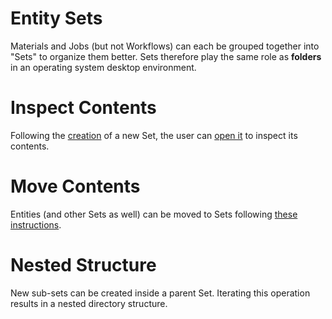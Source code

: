 # Entity Sets

Materials and Jobs (but not Workflows) can each be grouped together into "Sets" to organize them better. Sets therefore play the same role as **folders** in an operating system desktop environment. 

# Inspect Contents
 
Following the [creation](actions/create-sets.md) of a new Set, the user can [open it](actions/open-edit.md) to inspect its contents. 

# Move Contents

Entities (and other Sets as well) can be moved to Sets following [these instructions](actions/move-to-sets.md).

# Nested Structure

New sub-sets can be created inside a parent Set. Iterating this operation results in a nested directory structure.
